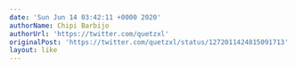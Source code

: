 ```yaml
---
date: 'Sun Jun 14 03:42:11 +0000 2020'
authorName: Chipi Barbijo
authorUrl: 'https://twitter.com/quetzxl'
originalPost: 'https://twitter.com/quetzxl/status/1272011424815091713'
layout: like
---
```

